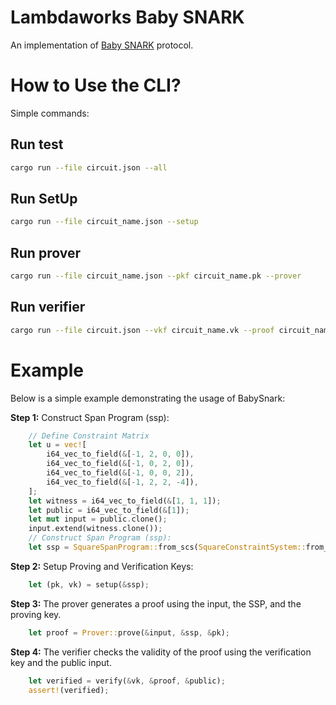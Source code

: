 # Lambdaworks Baby SNARK

An implementation of [Baby SNARK](https://github.com/initc3/babySNARK/blob/bebb2948f8094a8d3949afe6d10b89a120a005be/babysnark.pdf) protocol.
# How to Use the CLI?

Simple commands: 

## Run test

```sh
cargo run --file circuit.json --all 
```

## Run SetUp

```sh
cargo run --file circuit_name.json --setup
```

## Run prover

```sh
cargo run --file circuit_name.json --pkf circuit_name.pk --prover 
```

## Run verifier

```sh
cargo run --file circuit.json --vkf circuit_name.vk --proof circuit_name.proof --verifier
```
# Example

Below is a simple example demonstrating the usage of BabySnark:

**Step 1:** Construct Span Program (ssp):

```rust
    // Define Constraint Matrix 
    let u = vec![
        i64_vec_to_field(&[-1, 2, 0, 0]),
        i64_vec_to_field(&[-1, 0, 2, 0]),
        i64_vec_to_field(&[-1, 0, 0, 2]),
        i64_vec_to_field(&[-1, 2, 2, -4]),
    ];
    let witness = i64_vec_to_field(&[1, 1, 1]);
    let public = i64_vec_to_field(&[1]);
    let mut input = public.clone();
    input.extend(witness.clone());
    // Construct Span Program (ssp):
    let ssp = SquareSpanProgram::from_scs(SquareConstraintSystem::from_matrix(u, public.len()));
```

**Step 2:** Setup Proving and Verification Keys:
```rust
    let (pk, vk) = setup(&ssp);
```
**Step 3:** The prover generates a proof using the input, the SSP, and the proving key.
```rust
    let proof = Prover::prove(&input, &ssp, &pk);
```
**Step 4:** The verifier checks the validity of the proof using the verification key and the public input.
```rust
    let verified = verify(&vk, &proof, &public);
    assert!(verified);
```
